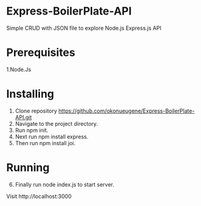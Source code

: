 # Express-BoilerPlate-API

Simple CRUD with JSON file to explore Node.js Express.js API

# Prerequisites

1.Node.Js

 # Installing

1. Clone repository
   https://github.com/okonueugene/Express-BoilerPlate-API.git
2. Navigate to the project directory.
3. Run npm init.
4. Next run npm install express.
5. Then run npm install joi.

 # Running
 
6. Finally run node index.js to start server.

  Visit http://localhost:3000
